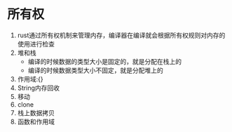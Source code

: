 # 所有权

1. rust通过所有权机制来管理内存，编译器在编译就会根据所有权规则对内存的使用进行检查
2. 堆和栈
   - 编译的时候数据的类型大小是固定的，就是分配在栈上的
   - 编译的时候数据类型大小不固定，就是分配堆上的
3. 作用域:{}
4. String内存回收
5. 移动
6. clone
7. 栈上数据拷贝
8. 函数和作用域
